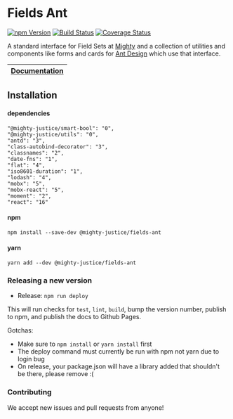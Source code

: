 # Fields Ant

[![npm Version](https://img.shields.io/npm/v/@mighty-justice/fields-ant.svg)](https://www.npmjs.com/package/@mighty-justice/fields-ant) [![Build Status](https://travis-ci.org/mighty-justice/fields-ant.svg?branch=master)](https://travis-ci.org/mighty-justice/fields-ant) [![Coverage Status](https://coveralls.io/repos/github/mighty-justice/fields-ant/badge.svg?branch=master)](https://coveralls.io/github/mighty-justice/fields-ant?branch=master)

A standard interface for Field Sets at [Mighty](https://www.mighty.com/)
and a collection of utilities and components like forms and cards for 
[Ant Design](https://ant.design/) which use that interface.

| [Documentation](https://mighty-justice.github.io/fields-ant/) |
| -------------------------------------------------------------- |

## Installation
#### dependencies
```
"@mighty-justice/smart-bool": "0",
"@mighty-justice/utils": "0",
"antd": "3",
"class-autobind-decorator": "3",
"classnames": "2",
"date-fns": "1",
"flat": "4",
"iso8601-duration": "1",
"lodash": "4",
"mobx": "5",
"mobx-react": "5",
"moment": "2",
"react": "16"
```

#### npm
`npm install --save-dev @mighty-justice/fields-ant`

#### yarn
`yarn add --dev @mighty-justice/fields-ant`

### Releasing a new version

- Release: `npm run deploy`

This will run checks for `test`, `lint`, `build`, bump the version number,
publish to npm, and publish the docs to Github Pages.

Gotchas:

- Make sure to `npm install` or `yarn install` first
- The deploy command must currently be run with npm not yarn due to login bug
- On release, your package.json will have a library added that shouldn't be there, please remove :(

### Contributing

We accept new issues and pull requests from anyone!


